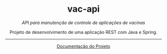 <h1 align="center">vac-api</h1>
<p align="center"><i>API para manutenção de controle de aplicações de vacinas</i></p>

<p align="center">Projeto de desenvolvimento de uma aplicação REST com Java e Spring.</p>

<hr class="solid">

<p align="center"><a href="https://github.com/queity/vac-api/wiki">Documentação do Projeto</a></p>
